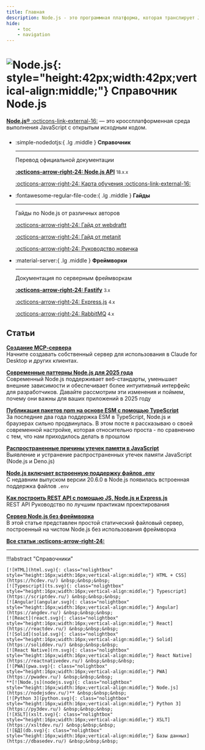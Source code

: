```yaml
---
title: Главная
description: Node.js - это программная платформа, которая транслирует JavaScript в машинный код, исполняемый на стороне сервера
hide:
    - toc
    - navigation
---
```


# ![Node.js](nodejs.svg){: style="height:42px;width:42px;vertical-align:middle;"} Справочник Node.js

[**Node.js®** :octicons-link-external-16:](https://nodejs.org/ru) — это кроссплатформенная среда выполнения JavaScript с открытым исходным кодом.

<div class="grid cards" style="margin-top: 1.6em" markdown>

-   :simple-nodedotjs:{ .lg .middle } **Справочник**

    ***

    Перевод официальной документации

    **[:octicons-arrow-right-24: Node.js API](api/index.md)** <small>18.x.x</small>

    [:octicons-arrow-right-24: Карта обучения :octicons-link-external-16:](https://devmaps.ru/nodejs-2020)

-   :fontawesome-regular-file-code:{ .lg .middle } **Гайды**

    ***

    Гайды по Node.js от различных авторов

    [:octicons-arrow-right-24: Гайд от webdraftt](guides/webdraftt/index.md)

    [:octicons-arrow-right-24: Гайд от metanit](guides/metanit/index.md)

    [:octicons-arrow-right-24: Руководство новичка](guides/freecodecamp.md)

-   :material-server:{ .lg .middle } **Фреймворки**

    ***

    Документация по серверным фреймворкам

    **[:octicons-arrow-right-24: Fastify](./frameworks/fastify.3.book/index.md)** <small>3.x</small>

    [:octicons-arrow-right-24: Express.js](./frameworks/express.4/index.md) <small>4.x</small>

    [:octicons-arrow-right-24: RabbitMQ](./frameworks/rabbitmq.4/index.md) <small>4.x</small>

</div>

## Статьи

**[Создание MCP‑сервера](./guides/build-mcp-server.md)**<br />Начните создавать собственный сервер для использования в Claude for Desktop и других клиентах.

**[Современные паттерны Node.js для 2025 года](./guides/modern-patterns-nodejs-2025.md)**<br />Современный Node.js поддерживает веб-стандарты, уменьшает внешние зависимости и обеспечивает более интуитивный интерфейс для разработчиков. Давайте рассмотрим эти изменения и поймем, почему они важны для ваших приложений в 2025 году

**[Публикация пакетов npm на основе ESM с помощью TypeScript](./guides/typescript-esm-packages.md)**<br />За последние два года поддержка ESM в TypeScript, Node.js и браузерах сильно продвинулась. В этом посте я рассказываю о своей современной настройке, которая относительно проста - по сравнению с тем, что нам приходилось делать в прошлом

**[Распространенные причины утечек памяти в JavaScript](./guides/common-causes-of-memory-leaks-in-javascript.md)**<br /> Выявление и устранение распространенных утечек памяти JavaScript (Node.js и Deno.js)

**[Node.js включает встроенную поддержку файлов .env](./guides/env.md)**<br /> С недавним выпуском версии 20.6.0 в Node.js появилась встроенная поддержка файлов `.env`

**[Как построить REST API с помощью JS, Node.js и Express.js](guides/rest-api-design/index.md)**<br /> REST API Руководство по лучшим практикам проектирования

**[Сервер Node.js без фреймворка](guides/server_without_framework.md)**<br /> В этой статье представлен простой статический файловый сервер, построенный на чистом Node.js без использования фреймворка

**[Все статьи :octicons-arrow-right-24:](./guides/index.md)**

---

!!!abstract "Справочники"

    [![HTML](html.svg){: class="nolightbox" style="height:16px;width:16px;vertical-align:middle;"} HTML + CSS](https://hcdev.ru/) &nbsp;&nbsp;&nbsp;
    [![Typescript](ts.svg){: class="nolightbox" style="height:16px;width:16px;vertical-align:middle;"} Typescript](https://scriptdev.ru/) &nbsp;&nbsp;&nbsp;
    [![Angular](angular.svg){: class="nolightbox" style="height:16px;width:16px;vertical-align:middle;"} Angular](https://angdev.ru/) &nbsp;&nbsp;&nbsp;
    [![React](react.svg){: class="nolightbox" style="height:16px;width:16px;vertical-align:middle;"} React](https://reactdev.ru/) &nbsp;&nbsp;&nbsp;
    [![Solid](solid.svg){: class="nolightbox" style="height:16px;width:16px;vertical-align:middle;"} Solid](https://soliddev.ru/) &nbsp;&nbsp;&nbsp;
    [![React Native](rn.svg){: class="nolightbox" style="height:16px;width:16px;vertical-align:middle;"} React Native](https://reactnativedev.ru/) &nbsp;&nbsp;&nbsp;
    [![PWA](pwa.svg){: class="nolightbox" style="height:16px;width:16px;vertical-align:middle;"} PWA](https://pwadev.ru/) &nbsp;&nbsp;&nbsp;
    **[![Node.js](nodejs.svg){: class="nolightbox" style="height:16px;width:16px;vertical-align:middle;"} Node.js](https://nodejsdev.ru/)** &nbsp;&nbsp;&nbsp;
    [![Python 3](python.svg){: class="nolightbox" style="height:16px;width:16px;vertical-align:middle;"} Python 3](https://py3dev.ru/) &nbsp;&nbsp;&nbsp;
    [![XSLT](xslt.svg){: class="nolightbox" style="height:16px;width:16px;vertical-align:middle;"} XSLT](https://xsltdev.ru/) &nbsp;&nbsp;&nbsp;
    [![БД](db.svg){: class="nolightbox" style="height:16px;width:16px;vertical-align:middle;"} Базы данных](https://dbasedev.ru/) &nbsp;&nbsp;&nbsp;
